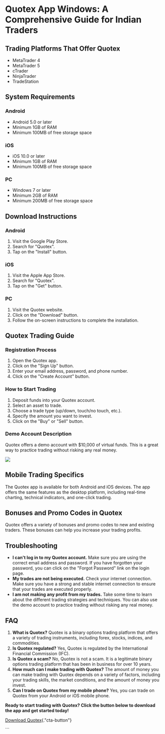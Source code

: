 # Quotex App Windows: A Comprehensive Guide for Indian Traders

## Trading Platforms That Offer Quotex

-   MetaTrader 4
-   MetaTrader 5
-   cTrader
-   NinjaTrader
-   TradeStation

## System Requirements

### Android

-   Android 5.0 or later
-   Minimum 1GB of RAM
-   Minimum 100MB of free storage space

### iOS

-   iOS 10.0 or later
-   Minimum 1GB of RAM
-   Minimum 100MB of free storage space

### PC

-   Windows 7 or later
-   Minimum 2GB of RAM
-   Minimum 200MB of free storage space

## Download Instructions

### Android

1.  Visit the Google Play Store.
2.  Search for "Quotex".
3.  Tap on the "Install" button.

### iOS

1.  Visit the Apple App Store.
2.  Search for "Quotex".
3.  Tap on the "Get" button.

### PC

1.  Visit the Quotex website.
2.  Click on the "Download" button.
3.  Follow the on-screen instructions to complete the installation.

## Quotex Trading Guide

### Registration Process

1.  Open the Quotex app.
2.  Click on the "Sign Up" button.
3.  Enter your email address, password, and phone number.
4.  Click on the "Create Account" button.

### How to Start Trading

1.  Deposit funds into your Quotex account.
2.  Select an asset to trade.
3.  Choose a trade type (up/down, touch/no touch, etc.).
4.  Specify the amount you want to invest.
5.  Click on the "Buy" or "Sell" button.

### Demo Account Description

Quotex offers a demo account with \$10,000 of virtual funds. This is a
great way to practice trading without risking any real money.

[![](https://static.quotex.io/files/5_en/300_250.jpg)](https://traff.sbs/brokerqxsignupf)

## Mobile Trading Specifics

The Quotex app is available for both Android and iOS devices. The app
offers the same features as the desktop platform, including real-time
charting, technical indicators, and one-click trading.

## Bonuses and Promo Codes in Quotex

Quotex offers a variety of bonuses and promo codes to new and existing
traders. These bonuses can help you increase your trading profits.

## Troubleshooting

-   **I can\'t log in to my Quotex account.** Make sure you are using
    the correct email address and password. If you have forgotten your
    password, you can click on the "Forgot Password" link on the
    login page.
-   **My trades are not being executed.** Check your internet
    connection. Make sure you have a strong and stable internet
    connection to ensure that your trades are executed properly.
-   **I am not making any profit from my trades.** Take some time to
    learn about the different trading strategies and techniques. You can
    also use the demo account to practice trading without risking any
    real money.

## FAQ

1.  **What is Quotex?** Quotex is a binary options trading platform that
    offers a variety of trading instruments, including forex, stocks,
    indices, and commodities.
2.  **Is Quotex regulated?** Yes, Quotex is regulated by the
    International Financial Commission (IFC).
3.  **Is Quotex a scam?** No, Quotex is not a scam. It is a legitimate
    binary options trading platform that has been in business for over
    10 years.
4.  **How much can I make trading with Quotex?** The amount of money you
    can make trading with Quotex depends on a variety of factors,
    including your trading skills, the market conditions, and the amount
    of money you invest.
5.  **Can I trade on Quotex from my mobile phone?** Yes, you can trade
    on Quotex from your Android or iOS mobile phone.

**Ready to start trading with Quotex? Click the button below to download
the app and get started today!**

[Download
Quotex](\%22https://traff.sbs/quotexonelink\%22){."cta-button"}

\`\`\`

